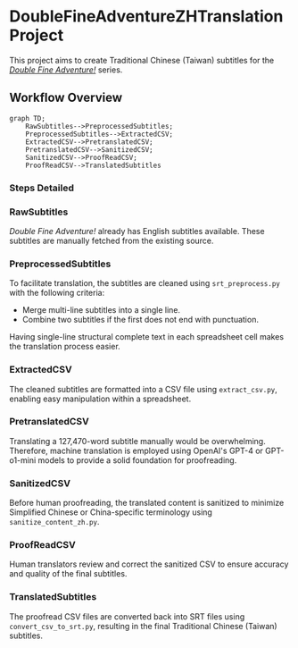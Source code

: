 # DoubleFineAdventureZHTranslationProject

This project aims to create Traditional Chinese (Taiwan) subtitles for the [*Double Fine Adventure!*](https://www.youtube.com/playlist?list=PLIhLvue17Sd7F6pU2ByRRb0igiI-WKk3D) series.

## Workflow Overview

```mermaid
graph TD;
    RawSubtitles-->PreprocessedSubtitles;
    PreprocessedSubtitles-->ExtractedCSV;
    ExtractedCSV-->PretranslatedCSV;
    PretranslatedCSV-->SanitizedCSV;
    SanitizedCSV-->ProofReadCSV;
    ProofReadCSV-->TranslatedSubtitles
```

### Steps Detailed

### RawSubtitles

*Double Fine Adventure!* already has English subtitles available. These subtitles are manually fetched from the existing source.

### PreprocessedSubtitles

To facilitate translation, the subtitles are cleaned using `srt_preprocess.py` with the following criteria:

- Merge multi-line subtitles into a single line.
- Combine two subtitles if the first does not end with punctuation.

Having single-line structural complete text in each spreadsheet cell makes the translation process easier.

### ExtractedCSV

The cleaned subtitles are formatted into a CSV file using `extract_csv.py`, enabling easy manipulation within a spreadsheet.

### PretranslatedCSV

Translating a 127,470-word subtitle manually would be overwhelming. Therefore, machine translation is employed using OpenAI's GPT-4 or GPT-o1-mini models to provide a solid foundation for proofreading.

### SanitizedCSV

Before human proofreading, the translated content is sanitized to minimize Simplified Chinese or China-specific terminology using `sanitize_content_zh.py`.

### ProofReadCSV

Human translators review and correct the sanitized CSV to ensure accuracy and quality of the final subtitles.

### TranslatedSubtitles

The proofread CSV files are converted back into SRT files using `convert_csv_to_srt.py`, resulting in the final Traditional Chinese (Taiwan) subtitles.